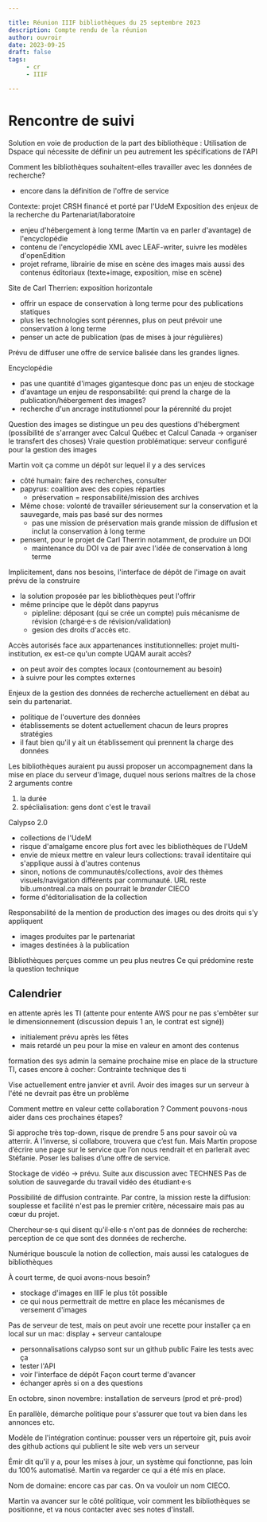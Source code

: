 ```yaml
---

title: Réunion IIIF bibliothèques du 25 septembre 2023
description: Compte rendu de la réunion
author: ouvroir
date: 2023-09-25
draft: false
tags:
     - cr
     - IIIF

---
```

# Rencontre de suivi 

Solution en voie de production de la part des bibliothèque : Utilisation de Dspace qui nécessite de définir un peu autrement les spécifications de l'API

Comment les bibliothèques souhaitent-elles travailler avec les données de recherche? 
- encore dans la définition de l'offre de service

Contexte: projet CRSH financé et porté par l'UdeM
Exposition des enjeux de la recherche du Partenariat/laboratoire
- enjeu d'hébergement à long terme (Martin va en parler d'avantage) de l'encyclopédie
- contenu de l'encyclopédie XML avec LEAF-writer, suivre les modèles d'openEdition
- projet reframe, librairie de mise en scène des images mais aussi des contenus éditoriaux (texte+image, exposition, mise en scène)

Site de Carl Therrien: exposition horizontale
- offrir un espace de conservation à long terme pour des publications statiques
- plus les technologies sont pérennes, plus on peut prévoir une conservation à long terme
- penser un acte de publication (pas de mises à jour régulières)

Prévu de diffuser une offre de service balisée dans les grandes lignes.

Encyclopédie
- pas une quantité d'images gigantesque donc pas un enjeu de stockage
- d'avantage un enjeu de responsabilité: qui prend la charge de la publication/hébergement des images?
- recherche d'un ancrage institutionnel pour la pérennité du projet

Question des images se distingue un peu des questions d'hébergment (possibilité de s'arranger avec Calcul Québec et Calcul Canada → organiser le transfert des choses)
Vraie question problématique: serveur configuré pour la gestion des images

Martin voit ça comme un dépôt sur lequel il y a des services
- côté humain: faire des recherches, consulter
- papyrus: coalition avec des copies réparties
    - préservation = responsabilité/mission des archives
- Même chose: volonté de travailler sérieusement sur la conservation et la sauvegarde, mais pas basé sur des normes
    - pas une mission de préservation mais grande mission de diffusion et inclut la conservation à long terme
- pensent, pour le projet de Carl Therrin notamment, de produire un DOI
    - maintenance du DOI va de pair avec l'idée de conservation à long terme

Implicitement, dans nos besoins, l'interface de dépôt de l'image on avait prévu de la construire
- la solution proposée par les bibliothèques peut l'offrir
- même principe que le dépôt dans papyrus
    - pipleline: déposant (qui se crée un compte) puis mécanisme de révision (chargé·e·s de révision/validation)
    - gesion des droits d'accès etc.

Accès autorisés face aux appartenances institutionnelles: projet multi-institution, ex est-ce qu'un compte UQAM aurait accès? 
- on peut avoir des comptes locaux (contournement au besoin)
- à suivre pour les comptes externes

Enjeux de la gestion des données de recherche actuellement en débat au sein du partenariat.
- politique de l'ouverture des données
- établissements se dotent actuellement chacun de leurs propres stratégies
- il faut bien qu'il y ait un établissement qui prennent la charge des données

Les bibliothèques auraient pu aussi proposer un accompagnement dans la mise en place du serveur d'image, duquel nous serions maîtres de la chose
2 arguments contre
1. la durée
2. spéclialisation: gens dont c'est le travail 

Calypso 2.0
- collections de l'UdeM 
- risque d'amalgame encore plus fort avec les bibliothèques de l'UdeM
- envie de mieux mettre en valeur leurs collections: travail identitaire qui s'applique aussi à d'autres contenus
- sinon, notions de communautés/collections, avoir des thèmes visuels/navigation différents par communauté. URL reste bib.umontreal.ca mais on pourrait le *brander* CIECO
- forme d'éditorialisation de la collection

Responsabilité de la mention de production des images  ou des droits qui s'y appliquent
- images produites par le partenariat
- images destinées à la publication

Bibliothèques perçues comme un peu plus neutres
Ce qui prédomine reste la question technique

## Calendrier
en attente après les TI (attente pour entente AWS pour ne pas s'embêter sur le dimensionnement (discussion depuis 1 an, le contrat est signé))
- initialement prévu après les fêtes
- mais retardé un peu pour la mise en valeur en amont des contenus

formation des sys admin la semaine prochaine
mise en place de la structure TI, cases encore à cocher: Contrainte technique des ti

Vise actuellement entre janvier et avril. 
Avoir des images sur un serveur à l'été ne devrait pas être un problème

Comment mettre en valeur cette collaboration ? Comment pouvons-nous aider dans ces prochaines étapes? 

Si approche très top-down, risque de prendre 5 ans pour savoir où va atterrir. À l’inverse, si collabore, trouvera que c’est fun.
Mais Martin propose d’écrire une page sur le service que l’on nous rendrait et en parlerait avec Stéfanie. Poser les balises d’une offre de service.

Stockage de vidéo → prévu.
Suite aux discussion avec TECHNES
Pas de solution de sauvegarde du travail vidéo des étudiant·e·s

Possibilité de diffusion contrainte. Par contre, la mission reste la diffusion: souplesse et facilité n'est pas le premier critère, nécessaire mais pas au cœur du projet.

Chercheur·se·s qui disent qu'il·elle·s n'ont pas de données de recherche: perception de ce que sont des données de recherche.

Numérique bouscule la notion de collection, mais aussi les catalogues de bibliothèques

À court terme, de quoi avons-nous besoin? 
- stockage d'images en IIIF le plus tôt possible
- ce qui nous permettrait de mettre en place les mécanismes de versement d'images

Pas de serveur de test, mais on peut avoir une recette pour installer ça en local sur un mac: display + serveur cantaloupe
- personnalisations calypso sont sur un github public
Faire les tests avec ça
- tester l'API
- voir l'interface de dépôt 
Façon court terme d'avancer
- échanger après si on a des questions

En octobre, sinon novembre: installation de serveurs (prod et pré-prod)

En parallèle, démarche politique pour s'assurer que tout va bien dans les annonces etc.

Modèle de l'intégration continue: pousser vers un répertoire git, puis avoir des github actions qui publient le site web vers un serveur

Émir dit qu'il y a, pour les mises à jour, un système qui fonctionne, pas loin du 100% automatisé. Martin va regarder ce qui a été mis en place.

Nom de domaine: encore cas par cas. On va vouloir un nom CIECO. 

Martin va avancer sur le côté politique, voir comment les bibliothèques se positionne, et va nous contacter avec ses notes d'install. 